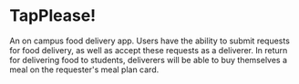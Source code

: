 # TapPlease!
An on campus food delivery app. Users have the ability to submit requests for food delivery, as well as accept these requests as a deliverer. In return for delivering food to students, deliverers will be able to buy themselves a meal on the requester's meal plan card.
